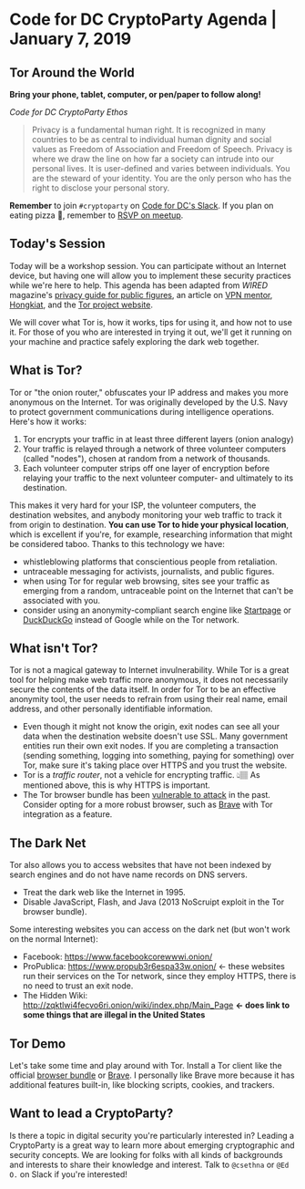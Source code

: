 # Code for DC CryptoParty Agenda | January 7, 2019
## Tor Around the World
**Bring your phone, tablet, computer, or pen/paper to follow along!**

_Code for DC CryptoParty Ethos_
> Privacy is a fundamental human right. It is recognized in many countries to be as central to individual human dignity and social values as Freedom of Association and Freedom of Speech. Privacy is where we draw the line on how far a society can intrude into our personal lives. It is user-defined and varies between individuals. You are the steward of your identity. You are the only person who has the right to disclose your personal story.

**Remember** to join `#cryptoparty` on [Code for DC's Slack](https://codefordc.org/resources/slack.html). If you plan on eating pizza 🍕, remember to [RSVP on meetup](https://www.meetup.com/Code-for-DC/events/).

## Today's Session
Today will be a workshop session. You can participate without an Internet device, but having one will allow you to implement these security practices while we're here to help. This agenda has been adapted from _WIRED_ magazine's [privacy guide for public figures](https://www.wired.com/story/the-grand-tor/), an article on [VPN mentor](https://www.vpnmentor.com/blog/tor-browser-work-relate-using-vpn/), [Hongkiat](https://www.hongkiat.com/blog/do-donts-tor-network/), and the [Tor project website](https://www.torproject.org/download/download-easy.html.en).

We will cover what Tor is, how it works, tips for using it, and how not to use it. For those of you who are interested in trying it out, we'll get it running on your machine and practice safely exploring the dark web together.

## What is Tor?
Tor or "the onion router," obfuscates your IP address and makes you more anonymous on the Internet. Tor was originally developed by the U.S. Navy to protect government communications during intelligence operations. Here's how it works:

1. Tor encrypts your traffic in at least three different layers (onion analogy)
2. Your traffic is relayed through a network of three volunteer computers (called "nodes"), chosen at random from a network of thousands.
3. Each volunteer computer strips off one layer of encryption before relaying your traffic to the next volunteer computer- and ultimately to its destination.

This makes it very hard for your ISP, the volunteer computers, the destination websites, and anybody monitoring your web traffic to track it from origin to destination. **You can use Tor to hide your physical location**, which is excellent if you're, for example, researching information that might be considered taboo. Thanks to this technology we have:

- whistleblowing platforms that conscientious people from retaliation.
- untraceable messaging for activists, journalists, and public figures.
- when using Tor for regular web browsing, sites see your traffic as emerging from a random, untraceable point on the Internet that can't be associated with you.
- consider using an anonymity-compliant search engine like [Startpage](http://startpage.com/) or [DuckDuckGo](https://duckduckgo.com/) instead of Google while on the Tor network.

## What isn't Tor?
Tor is not a magical gateway to Internet invulnerability. While Tor is a great tool for helping make web traffic more anonymous, it does not necessarily secure the contents of the data itself. In order for Tor to be an effective anonymity tool, the user needs to refrain from using their real name, email address, and other personally identifiable information.

- Even though it might not know the origin, exit nodes can see all your data when the destination website doesn't use SSL. Many government entities run their own exit nodes. If you are completing a transaction (sending something, logging into something, paying for something) over Tor, make sure it's taking place over HTTPS and you trust the website.
- Tor is a _traffic router_, not a vehicle for encrypting traffic. 👆🏽 As mentioned above, this is why HTTPS is important.
- The Tor browser bundle has been [vulnerable to attack](https://en.wikipedia.org/wiki/Freedom_Hosting#Federal_investigation) in the past. Consider opting for a more robust browser, such as [Brave](https://brave.com/) with Tor integration as a feature.

## The Dark Net
Tor also allows you to access websites that have not been indexed by search engines and do not have name records on DNS servers.

- Treat the dark web like the Internet in 1995.
- Disable JavaScript, Flash, and Java (2013 NoScruipt exploit in the Tor browser bundle).

Some interesting websites you can access on the dark net (but won't work on the normal Internet):
- Facebook: https://www.facebookcorewwwi.onion/
- ProPublica: https://www.propub3r6espa33w.onion/ <- these websites run their services on the Tor network, since they employ HTTPS, there is no need to trust an exit node.
- The Hidden Wiki: http://zqktlwi4fecvo6ri.onion/wiki/index.php/Main_Page **<- does link to some things that are illegal in the United States**

## Tor Demo
Let's take some time and play around with Tor. Install a Tor client like the official [browser bundle](https://www.torproject.org/download/download-easy.html.en) or [Brave](https://brave.com). I personally like Brave more because it has additional features built-in, like blocking scripts, cookies, and trackers.

## Want to lead a CryptoParty?
Is there a topic in digital security you're particularly interested in? Leading a CryptoParty is a great way to learn more about emerging cryptographic and security concepts. We are looking for folks with all kinds of backgrounds and interests to share their knowledge and interest. Talk to `@csethna` or `@Ed O.` on Slack if you're interested!
